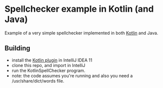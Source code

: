 # Spellchecker example in Kotlin (and Java)

Example of a very simple spellchecker implemented in both [Kotlin][1] and Java.

## Building
- install the [Kotlin plugin][2] in IntelliJ IDEA 11
- clone this repo, and import in IntelliJ
- run the KotlinSpellChecker program. 
- note: the code assumes you're running and also you need a /usr/share/dict/words file.

[1]: http://confluence.jetbrains.net/display/Kotlin/Welcome
[2]: http://confluence.jetbrains.net/display/Kotlin/Getting+Started

